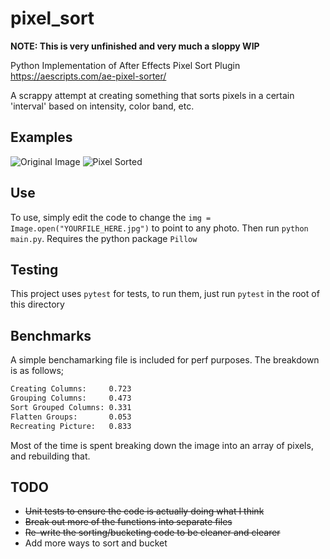 # pixel_sort
**NOTE: This is very unfinished and very much a sloppy WIP**


Python Implementation of After Effects Pixel Sort Plugin
https://aescripts.com/ae-pixel-sorter/

A scrappy attempt at creating something that sorts pixels in a certain 'interval' based on intensity, color band, etc.

## Examples
![Original Image](examples/original.png)
![Pixel Sorted](examples/mod.png)

## Use
To use, simply edit the code to change the `img = Image.open("YOURFILE_HERE.jpg")` to point to any photo. Then run `python main.py`. Requires the python package `Pillow`

## Testing
This project uses `pytest` for tests, to run them, just run `pytest` in the root of this directory

## Benchmarks
A simple benchamarking file is included for perf purposes. The breakdown is as follows;
```sh
Creating Columns:     0.723
Grouping Columns:     0.473
Sort Grouped Columns: 0.331
Flatten Groups:       0.053
Recreating Picture:   0.833
```
Most of the time is spent breaking down the image into an array of pixels, and rebuilding that.


## TODO
- ~~Unit tests to ensure the code is actually doing what I think~~
- ~~Break out more of the functions into separate files~~
- ~~Re-write the sorting/bucketing code to be cleaner and clearer~~
- Add more ways to sort and bucket 
